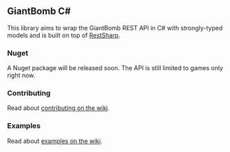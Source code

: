 GiantBomb C#
------------

This library aims to wrap the GiantBomb REST API in C# with strongly-typed models and is built on top of [RestSharp](https://github.com/johnsheehan/RestSharp).

### Nuget
A Nuget package will be released soon. The API is still limited to games only right now.

### Contributing
Read about [contributing on the wiki](https://github.com/kamranayub/GiantBomb-CSharp/wiki).

### Examples
Read about [examples on the wiki](https://github.com/kamranayub/GiantBomb-CSharp/wiki).